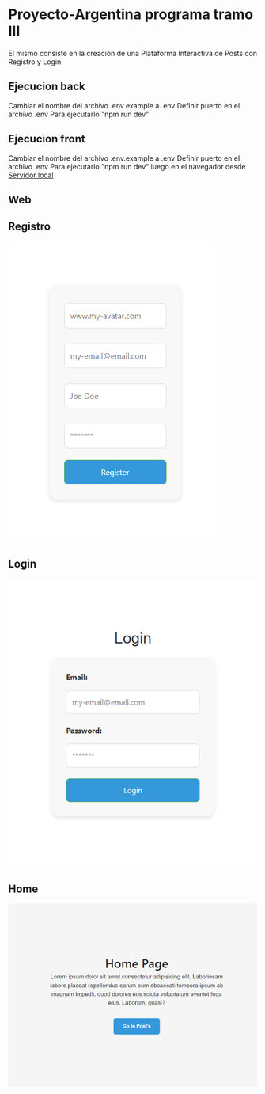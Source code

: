 # Proyecto-Argentina programa tramo III

El mismo consiste en la creación de una Plataforma Interactiva de Posts con Registro y Login

## Ejecucion back

Cambiar el nombre del archivo .env.example a .env
Definir puerto en el archivo .env
Para ejecutarlo "npm run dev" 


## Ejecucion front

Cambiar el nombre del archivo .env.example a .env
Definir puerto en el archivo .env
Para ejecutarlo "npm run dev" 
luego en el navegador desde [Servidor local](http://localhost:4000)

## Web

## Registro
![main](markdown/screencapture-localhost-3000-register-2023-12-09-16_54_22.png)

## Login
![Alt text](markdown\screencapture-localhost-3000-login-2023-12-09-17_18_05.png)

## Home
![Alt text](markdown\screencapture-localhost-3000-2023-12-09-17_18_20.png)